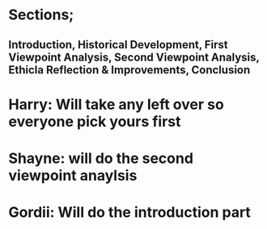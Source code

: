 # Sections;
## Introduction, Historical Development, First Viewpoint Analysis, Second Viewpoint Analysis, Ethicla Reflection & Improvements, Conclusion

# Harry: Will take any left over so everyone pick yours first


# Shayne: will do the second viewpoint anaylsis 

# Gordii: Will do the introduction part

